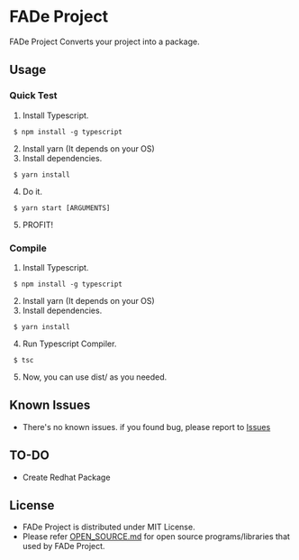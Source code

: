 # FADe Project
FADe Project Converts your project into a package.

## Usage
### Quick Test
 1. Install Typescript.
```
 $ npm install -g typescript
```
 2. Install yarn (It depends on your OS)
 3. Install dependencies.
```
 $ yarn install
```
 4. Do it.
```
 $ yarn start [ARGUMENTS]
```
 5. PROFIT!

### Compile
 1. Install Typescript.
```
 $ npm install -g typescript
```
 2. Install yarn (It depends on your OS)
 3. Install dependencies.
```
 $ yarn install
```
 4. Run Typescript Compiler.
```
 $ tsc
```
 5. Now, you can use dist/ as you needed.

## Known Issues
* There's no known issues. if you found bug, please report to [Issues](https://github.com/fade-project/fade/issues)

## TO-DO
* Create Redhat Package

## License
 * FADe Project is distributed under MIT License.
 * Please refer [OPEN_SOURCE.md](OPEN_SOURCE.md) for open source programs/libraries that used by FADe Project.